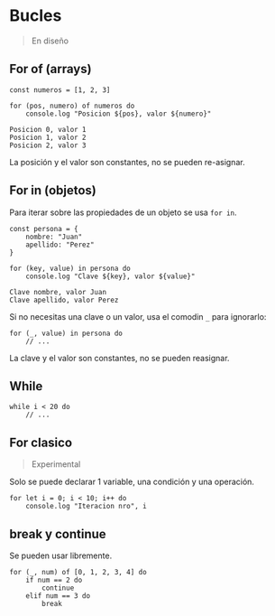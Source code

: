 # Bucles

> En diseño

## For of (arrays)

```
const numeros = [1, 2, 3]

for (pos, numero) of numeros do
    console.log "Posicion ${pos}, valor ${numero}"
```

```terminal
Posicion 0, valor 1
Posicion 1, valor 2
Posicion 2, valor 3
```

La posición y el valor son constantes, no se pueden re-asignar.

## For in (objetos)

Para iterar sobre las propiedades de un objeto se usa `for in`.

```
const persona = {
    nombre: "Juan"
    apellido: "Perez"
}

for (key, value) in persona do
    console.log "Clave ${key}, valor ${value}"
```

```terminal
Clave nombre, valor Juan
Clave apellido, valor Perez
```

Si no necesitas una clave o un valor, usa el comodin `_` para ignorarlo:

```
for (_, value) in persona do
    // ...
```

La clave y el valor son constantes, no se pueden reasignar.

## While

```
while i < 20 do
    // ...

```

## For clasico

> Experimental

Solo se puede declarar 1 variable, una condición y una operación.

```
for let i = 0; i < 10; i++ do
    console.log "Iteracion nro", i
```

## break y continue

Se pueden usar libremente.

```
for (_, num) of [0, 1, 2, 3, 4] do
    if num == 2 do
        continue
    elif num == 3 do
        break
```

